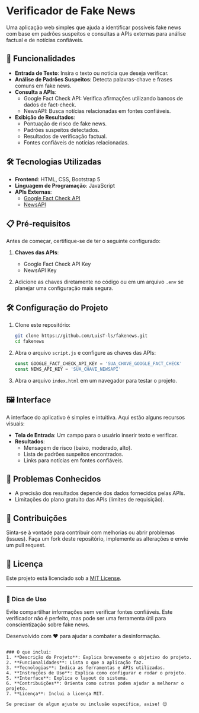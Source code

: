 # Verificador de Fake News

Uma aplicação web simples que ajuda a identificar possíveis fake news com base em padrões suspeitos e consultas a APIs externas para análise factual e de notícias confiáveis.

## 🚀 Funcionalidades

- **Entrada de Texto**: Insira o texto ou notícia que deseja verificar.
- **Análise de Padrões Suspeitos**: Detecta palavras-chave e frases comuns em fake news.
- **Consulta a APIs**:
  - Google Fact Check API: Verifica afirmações utilizando bancos de dados de fact-check.
  - NewsAPI: Busca notícias relacionadas em fontes confiáveis.
- **Exibição de Resultados**:
  - Pontuação de risco de fake news.
  - Padrões suspeitos detectados.
  - Resultados de verificação factual.
  - Fontes confiáveis de notícias relacionadas.

## 🛠️ Tecnologias Utilizadas

- **Frontend**: HTML, CSS, Bootstrap 5
- **Linguagem de Programação**: JavaScript
- **APIs Externas**:
  - [Google Fact Check API](https://developers.google.com/fact-check/tools/api)
  - [NewsAPI](https://newsapi.org/)

## 📋 Pré-requisitos

Antes de começar, certifique-se de ter o seguinte configurado:

1. **Chaves das APIs**:
   - Google Fact Check API Key
   - NewsAPI Key

2. Adicione as chaves diretamente no código ou em um arquivo `.env` se planejar uma configuração mais segura.

## 🛠️ Configuração do Projeto

1. Clone este repositório:
   ```bash
   git clone https://github.com/LuisT-ls/fakenews.git
   cd fakenews
   ```

2. Abra o arquivo `script.js` e configure as chaves das APIs:
   ```javascript
   const GOOGLE_FACT_CHECK_API_KEY = 'SUA_CHAVE_GOOGLE_FACT_CHECK'
   const NEWS_API_KEY = 'SUA_CHAVE_NEWSAPI'
   ```

3. Abra o arquivo `index.html` em um navegador para testar o projeto.

## 🖼️ Interface

A interface do aplicativo é simples e intuitiva. Aqui estão alguns recursos visuais:

- **Tela de Entrada**: Um campo para o usuário inserir texto e verificar.
- **Resultados**:
  - Mensagem de risco (baixo, moderado, alto).
  - Lista de padrões suspeitos encontrados.
  - Links para notícias em fontes confiáveis.

## 🐛 Problemas Conhecidos

- A precisão dos resultados depende dos dados fornecidos pelas APIs.
- Limitações do plano gratuito das APIs (limites de requisição).

## 🤝 Contribuições

Sinta-se à vontade para contribuir com melhorias ou abrir problemas (issues). Faça um fork deste repositório, implemente as alterações e envie um pull request.

## 📄 Licença

Este projeto está licenciado sob a [MIT License](LICENSE).

---

### 📢 Dica de Uso
Evite compartilhar informações sem verificar fontes confiáveis. Este verificador não é perfeito, mas pode ser uma ferramenta útil para conscientização sobre fake news.

Desenvolvido com ❤️ para ajudar a combater a desinformação.
```

### O que inclui:
1. **Descrição do Projeto**: Explica brevemente o objetivo do projeto.
2. **Funcionalidades**: Lista o que a aplicação faz.
3. **Tecnologias**: Indica as ferramentas e APIs utilizadas.
4. **Instruções de Uso**: Explica como configurar e rodar o projeto.
5. **Interface**: Explica o layout do sistema.
6. **Contribuições**: Orienta como outros podem ajudar a melhorar o projeto.
7. **Licença**: Inclui a licença MIT.

Se precisar de algum ajuste ou inclusão específica, avise! 😊